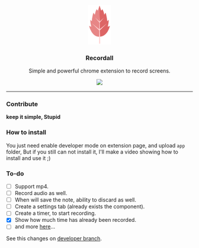 <p align="center">
  <img src="screenshots/logo.png" width="60" />
  <h3 align="center">Recordall</h3>
  <p align="center">Simple and powerful chrome extension to record screens.</p>

  <p align="center">
  <a href="http://standardjs.com/">
    <img src="https://img.shields.io/badge/code%20style-standard-brightgreen.svg">
  </a>
  </p>
</p>


---

### Contribute

**keep it simple, Stupid**

### How to install

You just need enable developer mode on extension page, and upload `app` folder, But if you still can not install it, I'll make a video showing how to install and use it ;)

### To-do

+ [ ] Support mp4.
+ [ ] Record audio as well.
+ [ ] When will save the note, ability to discard as well.
+ [ ] Create a settings tab (already exists the component).
+ [ ] Create a timer, to start recording.
+ [x] Show how much time has already been recorded.
+ [ ] and more [here](https://github.com/Halfeld/recordall/projects/1)...

See this changes on [developer branch](https://github.com/Halfeld/recordall/tree/develop).
